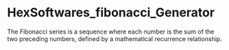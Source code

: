 # HexSoftwares_fibonacci_Generator
The Fibonacci series is a sequence where each number is  the sum of the two preceding numbers, defined by a  mathematical recurrence relationship.
